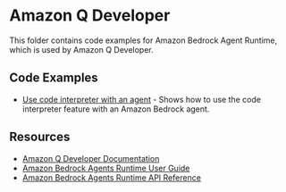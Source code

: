 # Amazon Q Developer

This folder contains code examples for Amazon Bedrock Agent Runtime, which is used by Amazon Q Developer.

## Code Examples

- [Use code interpreter with an agent](code-interpreter/code_interpreter_example.py) - Shows how to use the code interpreter feature with an Amazon Bedrock agent.

## Resources

- [Amazon Q Developer Documentation](https://docs.aws.amazon.com/amazonq/latest/qdeveloper-ug/what-is-q-developer.html)
- [Amazon Bedrock Agents Runtime User Guide](https://docs.aws.amazon.com/bedrock/latest/userguide/agents.html)
- [Amazon Bedrock Agents Runtime API Reference](https://docs.aws.amazon.com/bedrock/latest/APIReference/API_Operations_Agents_for_Amazon_Bedrock_Runtime.html)
